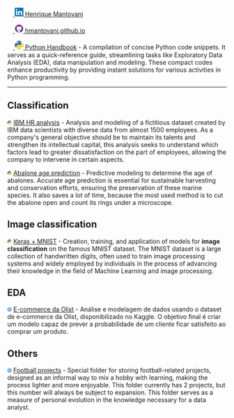 ㅤ<a href="https://www.linkedin.com/in/hmantovani">
<img src="https://github.com/hmantovani/hmantovani/blob/main/linkedin.png" alt="LinkedIn" width="20" height="20">
</a> [Henrique Mantovani](https://www.linkedin.com/in/hmantovani)

ㅤ<a href="https://hmantovani.github.io">
<img src="https://github.com/hmantovani/hmantovani/blob/main/github.png" alt="GitHub" width="20" height="20">
</a> [hmantovani.github.io](https://hmantovani.github.io)

ㅤ<a href="https://github.com/hmantovani/py-handbook">
<img src="https://github.com/hmantovani/hmantovani/blob/main/py.png" alt="Python Handbook" width="20" height="20">
</a> [Python Handbook](https://github.com/hmantovani/py-handbook) - A compilation of concise Python code snippets. It serves as a quick-reference guide, streamlining tasks like Exploratory Data Analysis (EDA), data manipulation and modeling. These compact codes enhance productivity by providing instant solutions for various activities in Python programming.

<hr>

## **Classification**

<img src="https://github.com/hmantovani/hmantovani/blob/main/py.png" height="10" width="10"/> [IBM HR analysis](https://github.com/hmantovani/hmantovani/tree/main/IBM-HR-EN) - Analysis and modeling of a fictitious dataset created by IBM data scientists with diverse data from almost 1500 employees. As a company's general objective should be to maintain its talents and strengthen its intellectual capital, this analysis seeks to understand which factors lead to greater dissatisfaction on the part of employees, allowing the company to intervene in certain aspects.

<img src="https://github.com/hmantovani/hmantovani/blob/main/py.png" height="10" width="10"/> [Abalone age prediction](https://github.com/hmantovani/hmantovani/tree/main/abalone-EN) - Predictive modeling to determine the age of abalones. Accurate age prediction is essential for sustainable harvesting and conservation efforts, ensuring the preservation of these marine species. It also saves a lot of time, because the most used method is to cut the abalone open and count its rings under a microscope.

## **Image classification**

<img src="https://github.com/hmantovani/hmantovani/blob/main/py.png" height="10" width="10"/> [Keras + MNIST](https://github.com/hmantovani/hmantovani/tree/main/keras-mnist-EN) - Creation, training, and application of models for **image classification** on the famous MNIST dataset. The MNIST dataset is a large collection of handwritten digits, often used to train image processing systems and widely employed by individuals in the process of advancing their knowledge in the field of Machine Learning and image processing.

## **EDA**

<img src="https://github.com/hmantovani/hmantovani/blob/main/r.png" height="10" width="10"/> [E-commerce da Olist](https://github.com/hmantovani/hmantovani/tree/main/olist) - Análise e modelagem de dados usando o dataset de e-commerce da Olist, disponibilizado no Kaggle. O objetivo final é criar um modelo capaz de prever a probabilidade de um cliente ficar satisfeito ao comprar um produto.

</details>

## **Others**

<img src="https://github.com/hmantovani/hmantovani/blob/main/r.png" height="10" width="10"/> [Football projects](https://github.com/hmantovani/hmantovani/tree/main/football-EN) - Special folder for storing football-related projects, designed as an informal way to mix a hobby with learning, making the process lighter and more enjoyable. This folder currently has 2 projects, but this number will always be subject to expansion. This folder serves as a measure of personal evolution in the knowledge necessary for a data analyst.